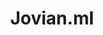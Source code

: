 ---
blog: https://medium.com/jovianml/version-control-and-visual-diffs-for-jupyter-notebooks-with-jovian-ml-ea4cfbe612dc?amp;sk=d84efc8226b1a8f97cf3acf13097f3d9&source=friends_link
facebook: https://facebook.com/jovianml
git: https://github.com/JovianML
linkedin: https://linkedin.com/company/jovianml
logohandle: jovianml
sort: jovian
title: Jovian.ml
twitter: https://x.com/JovianML
website: https://www.jovian.ml/
youtube: https://youtube.com/c/jovianml
---
